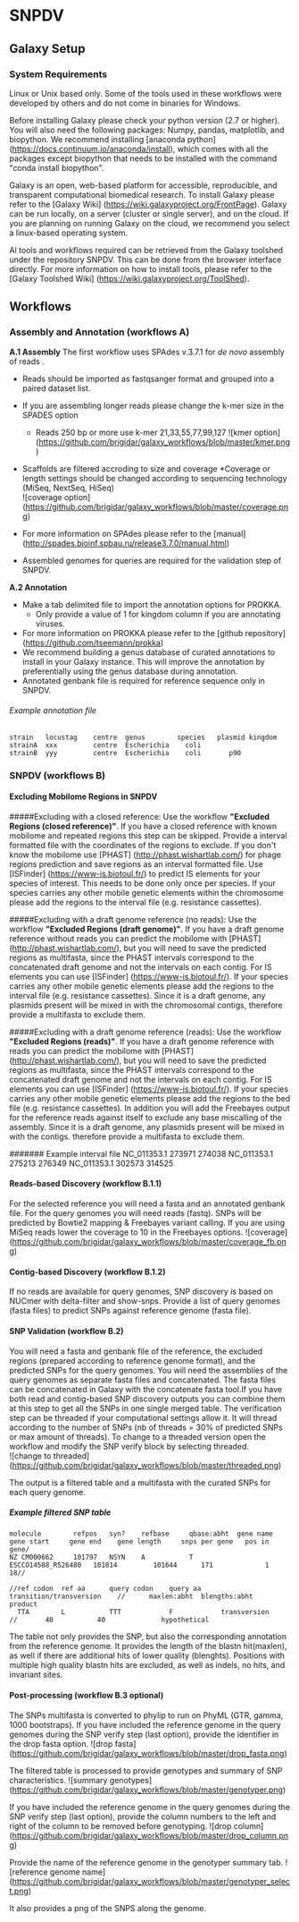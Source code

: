 # SNPDV

## Galaxy Setup

### System Requirements
Linux or Unix based only. Some of the tools used in these workflows were developed by others and do not come in binaries for Windows.

Before installing Galaxy please check your python version (2.7 or higher). You will also need the following packages: Numpy, pandas, matplotlib, and biopython. We recommend installing [anaconda python] (https://docs.continuum.io/anaconda/install), which comes with all the packages except biopython that needs to be installed with the command "conda install biopython". 

Galaxy is an open, web-based platform for accessible, reproducible, and transparent computational biomedical research. 
To install Galaxy please refer to the [Galaxy Wiki] (https://wiki.galaxyproject.org/FrontPage).
Galaxy can be run locally, on a server (cluster or single server), and on the cloud. If you are planning on running Galaxy on the cloud, we recommend you select a linux-based operating system.

Al tools and workflows required can be retrieved from the Galaxy toolshed under the repository SNPDV. This can be done from the browser interface directly. For more information on how to install tools, please refer to the [Galaxy Toolshed Wiki] (https://wiki.galaxyproject.org/ToolShed).

## Workflows

### Assembly and Annotation (workflows A)
**A.1 Assembly**
The first workflow uses SPAdes v.3.7.1 for *de novo* assembly of reads . 
  * Reads should be imported as fastqsanger format and grouped into a paired dataset list.
  * If you are assembling longer reads please change the k-mer size in the SPADES option
     * Reads 250 bp or more use k-mer 21,33,55,77,99,127
     ![kmer option] (https://github.com/brigidar/galaxy_workflows/blob/master/kmer.png)

  * Scaffolds are filtered accroding to size and coverage
     *Coverage or length settings should be changed according to sequencing technology (MiSeq, NextSeq, HiSeq)  
     ![coverage option] (https://github.com/brigidar/galaxy_workflows/blob/master/coverage.png)

   * For more information on SPAdes please refer to the [manual] (http://spades.bioinf.spbau.ru/release3.7.0/manual.html)
   * Assembled genomes for queries are required for the validation step of SNPDV.
   
 **A.2 Annotation**
  * Make a tab delimited file to import the annotation options for PROKKA.
     * Only provide a value of 1 for kingdom column if you are annotating viruses.
   * For more information on PROKKA please refer to the [github repository] (https://github.com/tseemann/prokka)
   * We recommend building a genus database of curated annotations to install in your Galaxy instance. This will improve the annotation by preferentially using the genus database during annotation.
   * Annotated genbank file is required for reference sequence only in SNPDV.

###### Example annotation file  
    strain	 locustag	 centre	 genus	      species	plasmid	kingdom
    strainA	 xxx	     centre	 Escherichia	coli		
    strainB	 yyy	     centre  Escherichia	coli	   p90
  

### SNPDV (workflows B)

#### Excluding Mobilome Regions in SNPDV

#####Excluding with a closed reference:
Use the workflow **"Excluded Regions (closed reference)"**.
If you have a closed reference with known mobilome and repeated regions this step can be skipped. Provide a interval formatted file with the coordinates of the regions to exclude. If you don't know the mobilome use [PHAST] (http://phast.wishartlab.com/) for phage regions prediction and save regions as an interval formatted file. Use [ISFinder] (https://www-is.biotoul.fr/) to predict IS elements for your species of interest. This needs to be done only once per species. If your species carries any other mobile genetic elements within the chromosome please add the regions to the interval file (e.g. resistance cassettes). 

#####Excluding with a draft genome reference (no reads):
Use the workflow **"Excluded Regions (draft genome)"**.
If you have a draft genome reference without reads you can predict the mobilome with [PHAST] (http://phast.wishartlab.com/), but you will need to save the predicted regions as multifasta, since the PHAST intervals correspond to the concatenated draft genome and not the intervals on each contig. For IS elements you can use  [ISFinder] (https://www-is.biotoul.fr/). If your species carries any other mobile genetic elements please add the regions to the interval file (e.g. resistance cassettes). Since it is a draft genome, any plasmids present will be mixed in with the chromosomal contigs, therefore provide a multifasta to exclude them. 

#####Excluding with a draft genome reference (reads):
Use the workflow **"Excluded Regions (reads)"**.
If you have a draft genome reference with reads you can predict the mobilome with [PHAST] (http://phast.wishartlab.com/), but you will need to save the predicted regions as multifasta, since the PHAST intervals correspond to the concatenated draft genome and not the intervals on each contig. For IS elements you can use [ISFinder] (https://www-is.biotoul.fr/). If your species carries any other mobile genetic elements please add the regions to the bed file (e.g. resistance cassettes). In addition you will add the Freebayes output for the reference reads against itself to exclude any base miscalling of the assembly. Since it is a draft genome, any plasmids present will be mixed in with the contigs. therefore provide a multifasta to exclude them. 

####### Example interval file
    NC_011353.1	273971	274038
    NC_011353.1	275213	276349
    NC_011353.1	302573	314525
    
    
#### Reads-based Discovery (workflow B.1.1)

For the selected reference you will need a fasta and an annotated genbank file. For the query genomes you will need reads (fastq). SNPs will be predicted by Bowtie2 mapping & Freebayes variant calling. If you are using MiSeq reads lower the coverage to 10 in the Freebayes options.
![coverage] (https://github.com/brigidar/galaxy_workflows/blob/master/coverage_fb.png)

#### Contig-based Discovery (workflow B.1.2)
If no reads are available for query genomes, SNP discovery is based on NUCmer with delta-filter and show-snps. Provide a list of query genomes (fasta files) to predict SNPs against reference genome (fasta file).

#### SNP Validation (workflow B.2)
You will need a fasta and genbank file of the reference, the excluded regions (prepared according to reference genome format), and the predicted SNPs for the query genomes. You will need the assemblies of the query genomes as separate fasta files and concatenated. The fasta files can be concatenated in Galaxy with the concatenate fasta tool.If you have both read and contig-based SNP discovery outputs you can combine them at this step to get all the SNPs in one single merged table.
The verification step can be threaded if your computational settings allow it. It will thread according to the number of SNPs (nb of threads = 30% of predicted SNPs or max amount of threads). To change to a threaded version open the workflow and modify the SNP verify block by selecting threaded.  
![change to threaded] (https://github.com/brigidar/galaxy_workflows/blob/master/threaded.png)

The output is a filtered table and a multifasta with the curated SNPs for each query genome. 


##### Example filtered SNP table
    molecule	    refpos	 syn?	 refbase	 qbase:abht	 gene name	          gene start	 gene end	 gene length	 snps per gene	 pos in gene/	
    NZ CM000662	    101797	 NSYN	 A	         T	         ESCCO14588_RS26480	  101814	     101644	     171	         1	             18//	
    
    //ref codon  ref aa      query codon	query aa	 transition/transversion	//		maxlen:abht	 blengths:abht	 product
      TTA        L           TTT	        F	         transversion	           // 	    40	         40	             hypothetical

The table not only provides the SNP, but also the corresponding annotation from the reference genome. It provides the length of the
blastn hit(maxlen), as well if there are additional hits of lower quality (blenghts). Positions with multiple high quality blastn hits are excluded, as well as indels, no hits, and invariant sites.


#### Post-processing (workflow B.3 optional)
The SNPs multifasta is converted to phylip to run on PhyML (GTR, gamma, 1000 bootstraps). If you have included the reference genome in the query genomes during the SNP verify step (last option),  provide the identifier in the drop fasta option.
![drop fasta] (https://github.com/brigidar/galaxy_workflows/blob/master/drop_fasta.png)

The filtered table is processed to provide genotypes and summary of SNP characteristics.
![summary genotypes] (https://github.com/brigidar/galaxy_workflows/blob/master/genotyper.png)

If you have included the reference genome in the query genomes during the SNP verify step (last option), provide the column numbers to the left and right of the column to be removed before genotyping. 
![drop column] (https://github.com/brigidar/galaxy_workflows/blob/master/drop_column.png)

Provide the name of the reference genome in the genotyper summary tab. 
![reference genome name] (https://github.com/brigidar/galaxy_workflows/blob/master/genotyper_select.png)

It also provides a png of the SNPS along the genome.





